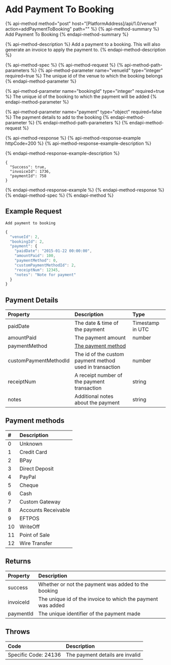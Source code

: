 # Add Payment To Booking

{% api-method method="post" host="\[PlatformAddress\]/api/1.0/venue?action=addPaymentToBooking" path="" %}
{% api-method-summary %}
Add Payment To Booking
{% endapi-method-summary %}

{% api-method-description %}
Add a payment to a booking. This will also generate an invoice to apply the payment to.
{% endapi-method-description %}

{% api-method-spec %}
{% api-method-request %}
{% api-method-path-parameters %}
{% api-method-parameter name="venueId" type="integer" required=true %}
The unique id of the venue to which the booking belongs
{% endapi-method-parameter %}

{% api-method-parameter name="bookingId" type="integer" required=true %}
The unique id of the booking to which the payment will be added
{% endapi-method-parameter %}

{% api-method-parameter name="payment" type="object" required=false %}
The payment details to add to the booking
{% endapi-method-parameter %}
{% endapi-method-path-parameters %}
{% endapi-method-request %}

{% api-method-response %}
{% api-method-response-example httpCode=200 %}
{% api-method-response-example-description %}

{% endapi-method-response-example-description %}

```text
{
  "Success": true,
  "invoiceId": 1736,
  "paymentId": 758
}
```
{% endapi-method-response-example %}
{% endapi-method-response %}
{% endapi-method-spec %}
{% endapi-method %}

## Example Request

`Add payment to booking`

```javascript
{
  "venueId": 2,
  "bookingId": 2,
  "payment": {
    "paidDate": "2015-01-22 00:00:00",
    "amountPaid": 100,
    "paymentMethod": 0,
    "customPaymentMethodId": 2,
    "receiptNum": 12345,
    "notes": "Note for payment"
  }
}
```

## Payment Details

| Property | Description | Type |
| :--- | :--- | :--- |
| paidDate | The date & time of the payment | Timestamp in UTC |
| amountPaid | The payment amount | number |
| paymentMethod | [The payment method](add-payment-to-booking.md#payment-methods) |  |
| customPaymentMethodId | The id of the custom payment method used in transaction | number |
| receiptNum | A receipt number of the payment transaction | string |
| notes | Additional notes about the payment | string |

## Payment methods

| \# | Description |
| :--- | :--- |
| 0 | Unknown |
| 1 | Credit Card |
| 2 | BPay |
| 3 | Direct Deposit |
| 4 | PayPal |
| 5 | Cheque |
| 6 | Cash |
| 7 | Custom Gateway |
| 8 | Accounts Receivable |
| 9 | EFTPOS |
| 10 | WriteOff |
| 11 | Point of Sale |
| 12 | Wire Transfer |

## Returns

| Property | Description |
| :--- | :--- |
| success | Whether or not the payment was added to the booking |
| invoiceId | The unique id of the invoice to which the payment was added |
| paymentId | The unique identifier of the payment made |

## Throws

| Code | Description |
| :--- | :--- |
| Specific Code: 24136 | The payment details are invalid |

